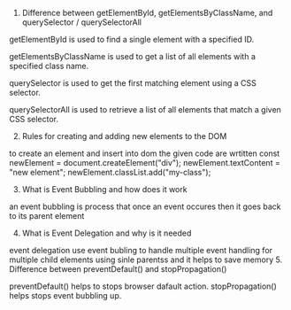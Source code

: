 1. Difference between getElementById, getElementsByClassName, and querySelector / querySelectorAll

getElementById is used to  find a single element with a specified ID.

getElementsByClassName is used to get a list of all elements with a specified class name.

querySelector is used to get the first matching element using a CSS selector.

querySelectorAll is used to retrieve a list of all elements that match a given CSS selector.

2. Rules for creating and adding new elements to the DOM

to create an element and insert into dom the given code are wrtitten
const newElement = document.createElement("div");
newElement.textContent = "new element";
newElement.classList.add("my-class");

3. What is Event Bubbling and how does it work

an event bubbling is process that once an event occures then it goes back to its parent element

4. What is Event Delegation and why is it needed

event delegation use event bubling to handle multiple event handling for multiple child elements using sinle parentss and it helps to save memory
5. Difference between preventDefault() and stopPropagation()

preventDefault() helps to stops browser dafault action.
stopPropagation()  helps stops event bubbling up.
